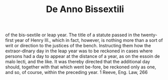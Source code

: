 ---
title: De Anno Bissextili
letter: D
permalink: "/definitions/bld-de-anno-bissextili.html"
body: of the bis-sextile or leap year. The title of a statute passed in the twenty-first
  year of Henry III., which in fact, however, is nothing more than a sort of writ
  or direction to the justices of the bench. Instructing them how the extraor-dlnary
  day in the leap year was to be reckoned in cases where persons had a day to appear
  at the distance of a year, as on the essoin de malo lecti, and the like. It was
  thereby directed that the additional day should, together with that which went be-fore,
  be reckoned only as one, and so, of course, within the preceding year. 1 Reeve,
  Eng. Law, 266
published_at: '2018-07-07'
source: Black's Law Dictionary 2nd Ed (1910)
layout: post
---